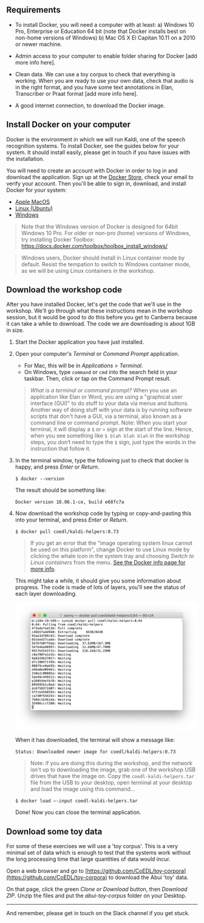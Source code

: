 ## Requirements

* To install Docker, you will need a computer with at least:
a) Windows 10 Pro, Enterprise or Education 64 bit (note that Docker installs best on non-home versions of Windows)
b) Mac OS X El Capitan 10.11 on a 2010 or newer machine.

* Admin access to your computer to enable folder sharing for Docker [add more info here].

* Clean data. We can use a toy corpus to check that everything is working. When you are ready to use your own data, check that audio is in the right format, and you have some text annotations in Elan, Transcriber or Praat format [add more info here].

* A good internet connection, to download the Docker image.


## Install Docker on your computer

Docker is the environment in which we will run Kaldi, one of the speech recognition systems. To install Docker, see the guides below for your system. It should install easily, please get in touch if you have issues with the installation.

You will need to create an account with Docker in order to log in and download the application. Sign up at the [Docker Store](https://store.docker.com/signup), check your email to verify your account. Then you'll be able to sign in, download, and install Docker for your system:

* [Apple MacOS](https://docs.docker.com/docker-for-mac/install/)
* [Linux (Ubuntu)](https://docs.docker.com/engine/installation/linux/ubuntu/)
* [Windows](https://docs.docker.com/docker-for-windows/install/)

> Note that the Windows version of Docker is designed for 64bit Windows 10 Pro. For older or non-pro (home) versions of Windows, try installing Docker Toolbox: https://docs.docker.com/toolbox/toolbox_install_windows/

> Windows users, Docker should install in Linux container mode by default. Resist the tempation to switch to Windows container mode, as we will be using Linux containers in the workshop.


## Download the workshop code

After you have installed Docker, let's get the code that we'll use in the workshop. We'll go through what these instructions mean in the workshop session, but it would be good to do this before you get to Canberra because it can take a while to download. The code we are downloading is about 1GB in size.

1. Start the Docker application you have just installed.

2. Open your computer's *Terminal* or *Command Prompt* application. 
    * For Mac, this will be in *Applications > Terminal*.
    * On Windows, type  `command` or `cmd` into the search field in your taskbar. Then, click or tap on the Command Prompt result.

    > *What is a terminal or command prompt?*
    > When you use an application like Elan or Word, you are using a "graphical user interface (GUI)" to do stuff to your data via menus and buttons. Another way of doing stuff with your data is by running software scripts that don't have a GUI, via a terminal, also known as a command line or command prompt.
    > Note: When you start your terminal, it will display a `$` or `>` sign at the start of the line. Hence, when you see something like `$ blah blah blah` in the workshop steps, you don’t need to type the `$` sign, just type the words in the instruction that follow it. 


3. In the terminal window, type the following just to check that docker is happy, and press *Enter* or *Return*.  

    ```
    $ docker --version
    ```

    The result should be something like:

    ```
    Docker version 18.06.1-ce, build e68fc7a
    ```


4. Now download the workshop code by typing or copy-and-pasting this into your terminal, and press *Enter* or *Return*.

    ```
    $ docker pull coedl/kaldi-helpers:0.73
    ```

    > If you get an error that the "image operating system linux cannot be used on this platform", change Docker to use Linux mode by clicking the whale icon in the system tray and choosing *Switch to Linux containers* from the menu. [See the Docker info page for more info](https://docs.docker.com/docker-for-windows/#switch-between-windows-and-linux-containers).

    This might take a while, it should give you some information about progress. The code is made of lots of layers, you'll see the status of each layer downloading.

    ![](images/docker-layers.png)

    When it has downloaded, the terminal will show a message like: 

    ```
    Status: Downloaded newer image for coedl/kaldi-helpers:0.73
    ```

    > Note: if you are doing this during the workshop, and the network isn't up to downloading the image, grab one of the workshop USB drives that have the image on. Copy the `coedl-kaldi-helpers.tar` file from the USB to your desktop, open terminal at your desktop and load the image using this command...

    ```
    $ docker load –-input coedl-kaldi-helpers.tar
    ```

    Done! Now you can close the terminal application.  


## Download some toy data

For some of these exercises we will use a 'toy corpus'. This is a very minimal set of data which is enough to test that the systems work without the long processing time that large quantities of data would incur.

Open a web browser and go to [https://github.com/CoEDL/toy-corpora](https://github.com/CoEDL/toy-corpora) to download the Abui 'toy' data.

On that page, click the green *Clone or Download* button, then *Download ZIP*. Unzip the files and put the *abui-toy-corpus* folder on your Desktop.

---

And remember, please get in touch on the Slack channel if you get stuck.
